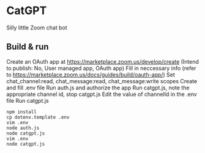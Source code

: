 CatGPT
===

Silly little Zoom chat bot


Build & run
---
Create an OAuth app at https://marketplace.zoom.us/develop/create (Intend to publish: No, User managed app, OAuth app)
Fill in neccessary info (refer to https://marketplace.zoom.us/docs/guides/build/oauth-app/)
Set chat_channel:read, chat_message:read, chat_message:write scopes
Create and fill .env file
Run auth.js and authorize the app
Run catgpt.js, note the appropriate channel id, stop catgpt.js
Edit the value of channelId in the .env file 
Run catgpt.js
```
npm install
cp dotenv.template .env
vim .env
node auth.js
node catgpt.js
vim .env
node catgpt.js
```
